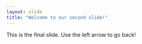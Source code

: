 ```yaml
---
layout: slide
title: "Welcome to our second slide!"
---
```

This is the final slide.
Use the left arrow to go back!